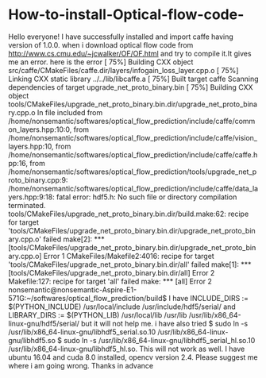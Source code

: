 # How-to-install-Optical-flow-code-
Hello everyone! I have successfully installed and import caffe having version of 1.0.0. when i download optical flow code from http://www.cs.cmu.edu/~jcwalker/OF/OF.html and try to compile it.It gives me an error. here is the error [ 75%] Building CXX object src/caffe/CMakeFiles/caffe.dir/layers/infogain_loss_layer.cpp.o [ 75%] Linking CXX static library ../../lib/libcaffe.a [ 75%] Built target caffe Scanning dependencies of target upgrade_net_proto_binary.bin [ 75%] Building CXX object tools/CMakeFiles/upgrade_net_proto_binary.bin.dir/upgrade_net_proto_binary.cpp.o In file included from /home/nonsemantic/softwares/optical_flow_prediction/include/caffe/common_layers.hpp:10:0,                  from /home/nonsemantic/softwares/optical_flow_prediction/include/caffe/vision_layers.hpp:10,                  from /home/nonsemantic/softwares/optical_flow_prediction/include/caffe/caffe.hpp:16,                  from /home/nonsemantic/softwares/optical_flow_prediction/tools/upgrade_net_proto_binary.cpp:9: /home/nonsemantic/softwares/optical_flow_prediction/include/caffe/data_layers.hpp:9:18: fatal error: hdf5.h: No such file or directory compilation terminated. tools/CMakeFiles/upgrade_net_proto_binary.bin.dir/build.make:62: recipe for target 'tools/CMakeFiles/upgrade_net_proto_binary.bin.dir/upgrade_net_proto_binary.cpp.o' failed make[2]: *** [tools/CMakeFiles/upgrade_net_proto_binary.bin.dir/upgrade_net_proto_binary.cpp.o] Error 1 CMakeFiles/Makefile2:4016: recipe for target 'tools/CMakeFiles/upgrade_net_proto_binary.bin.dir/all' failed make[1]: *** [tools/CMakeFiles/upgrade_net_proto_binary.bin.dir/all] Error 2 Makefile:127: recipe for target 'all' failed make: *** [all] Error 2 nonsemantic@nonsemantic-Aspire-E1-571G:~/softwares/optical_flow_prediction/build$  I have INCLUDE_DIRS := $(PYTHON_INCLUDE) /usr/local/include /usr/include/hdf5/serial/ and LIBRARY_DIRS := $(PYTHON_LIB) /usr/local/lib /usr/lib /usr/lib/x86_64-linux-gnu/hdf5/serial/ but it will not help me. i have also tried $ sudo ln -s /usr/lib/x86_64-linux-gnu/libhdf5_serial.so.10 /usr/lib/x86_64-linux-gnu/libhdf5.so $ sudo ln -s /usr/lib/x86_64-linux-gnu/libhdf5_serial_hl.so.10 /usr/lib/x86_64-linux-gnu/libhdf5_hl.so. This will not work as well. I have ubuntu 16.04 and cuda 8.0 installed, opencv version 2.4. Please suggest me where i am going wrong. Thanks in advance 
